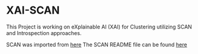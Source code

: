 # XAI-SCAN
This Project is working on eXplainable AI (XAI) for Clustering utilizing SCAN and Introspection approaches.

SCAN was imported from [here](https://github.com/wvangansbeke/Unsupervised-Classification)
The SCAN README file can be found [here](SCAN_README.md)

